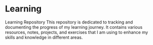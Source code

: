# Learning
Learning Repository This repository is dedicated to tracking and documenting the progress of my learning journey. It contains various resources, notes, projects, and exercises that I am using to enhance my skills and knowledge in different areas.
